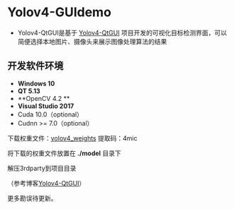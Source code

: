 # Yolov4-GUIdemo

- Yolov4-QtGUI是基于 [Yolov4-QtGUI](https://github.com/scutlrr/Yolov4-QtGUI#yolov4-qtgui) 项目开发的可视化目标检测界面，可以简便选择本地图片、摄像头来展示图像处理算法的结果

## 开发软件环境

- **Windows 10**
- **QT 5.13**
- **OpenCV 4.2   **
- **Visual Studio 2017**
- Cuda 10.0（optional）
- Cudnn >= 7.0（optional）

下载权重文件：[yolov4_weights](https://pan.baidu.com/s/16js1bfzKFiQ6mJ7NiP_DtA)  提取码：4mic

将下载的权重文件放置在  **./model**  目录下

解压3rdparty到项目目录

（参考博客[Yolov4-QtGUI](https://blog.csdn.net/weixin_42448226/article/details/105752224)）

更多勘误待更新。